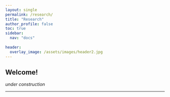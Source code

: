 ```yaml
---
layout: single
permalink: /research/
title: "Research"
author_profile: false
toc: true
sidebar:
  nav: "docs"
  
header:
  overlay_image: /assets/images/header2.jpg
---
```


## Welcome!
*under construction*


---
